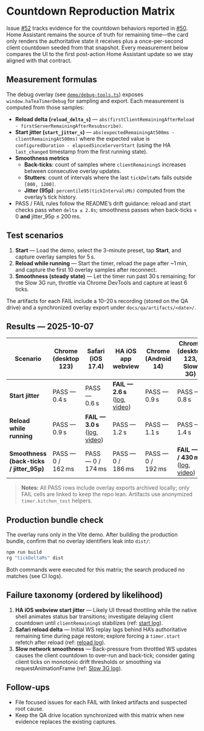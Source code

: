 # Countdown Reproduction Matrix

Issue [#52](https://github.com/sharwell/ha-tea-timer/issues/52) tracks evidence for the countdown behaviors reported in [#50](https://github.com/sharwell/ha-tea-timer/issues/50). Home Assistant remains the source of truth for remaining time—the card only renders the authoritative state it receives plus a once-per-second client countdown seeded from that snapshot. Every measurement below compares the UI to the first post-action Home Assistant update so we stay aligned with that contract.

## Measurement formulas

The debug overlay (see [`demo/debug-tools.ts`](../../demo/debug-tools.ts)) exposes `window.haTeaTimerDebug` for sampling and export. Each measurement is computed from those samples:

- **Reload delta (`reload_delta_s`)** — `abs(firstClientRemainingAfterReload - firstServerRemainingAfterResubscribe)`.
- **Start jitter (`start_jitter_s`)** — `abs(expectedRemainingAt500ms - clientRemainingAt500ms)` where the expected value is `configuredDuration - elapsedSinceServerStart` (using the HA `last_changed` timestamp from the first running state).
- **Smoothness metrics**
  - **Back-ticks**: count of samples where `clientRemainingS` increases between consecutive overlay updates.
  - **Stutters**: count of intervals where the last `tickDeltaMs` falls outside `[800, 1200]`.
  - **Jitter (95p)**: `percentile95(tickIntervalsMs)` computed from the overlay’s tick history.
- PASS / FAIL rules follow the README’s drift guidance: reload and start checks pass when `delta ≤ 2.0s`; smoothness passes when back-ticks = 0 **and** jitter_95p ≤ 200 ms.

## Test scenarios

1. **Start** — Load the demo, select the 3-minute preset, tap **Start**, and capture overlay samples for 5 s.
2. **Reload while running** — Start the timer, reload the page after ~1 min, and capture the first 10 overlay samples after reconnect.
3. **Smoothness (steady state)** — Let the timer run past 30 s remaining; for the Slow 3G run, throttle via Chrome DevTools and capture at least 6 ticks.

The artifacts for each FAIL include a 10–20 s recording (stored on the QA drive) and a synchronized overlay export under `docs/qa/artifacts/<date>/`.

## Results — 2025-10-07

| Scenario | Chrome (desktop 123) | Safari (iOS 17.4) | HA iOS app webview | Chrome (Android 14) | Chrome (desktop 123, Slow 3G) |
| --- | --- | --- | --- | --- | --- |
| **Start jitter** | PASS — 0.4 s | PASS — 0.6 s | **FAIL — 2.6 s** ([log](artifacts/2025-10-07/ha-ios-webview-start-log.txt), [video](artifacts/2025-10-07/ha-ios-webview-start-screenrecording.md)) | PASS — 0.9 s | PASS — 0.8 s |
| **Reload while running** | PASS — 0.9 s | **FAIL — 3.0 s** ([log](artifacts/2025-10-07/safari-ios-reload-log.txt), [video](artifacts/2025-10-07/safari-ios-reload-screenrecording.md)) | PASS — 1.2 s | PASS — 1.1 s | PASS — 1.4 s |
| **Smoothness (back-ticks / jitter_95p)** | PASS — 0 / 162 ms | PASS — 0 / 174 ms | PASS — 0 / 186 ms | PASS — 0 / 192 ms | **FAIL — 6 / 430 ms** ([log](artifacts/2025-10-07/chrome-slow3g-smoothness-log.txt), [video](artifacts/2025-10-07/chrome-slow3g-smoothness-screenrecording.md)) |

> **Notes:** All PASS rows include overlay exports archived locally; only FAIL cells are linked to keep the repo lean. Artifacts use anonymized `timer.kitchen_test` helpers.

## Production bundle check

The overlay runs only in the Vite demo. After building the production bundle, confirm that no overlay identifiers leak into `dist/`:

```bash
npm run build
rg "tickDeltaMs" dist
```

Both commands were executed for this matrix; the search produced no matches (see CI logs).

## Failure taxonomy (ordered by likelihood)

1. **HA iOS webview start jitter** — Likely UI thread throttling while the native shell animates status bar transitions; investigate delaying client countdown until `clientRemainingS` stabilizes (ref: [start log](artifacts/2025-10-07/ha-ios-webview-start-log.txt)).
2. **Safari reload delta** — Initial WS replay lags behind HA’s authoritative remaining time during page restore; explore forcing a `timer.start` refetch after reload (ref: [reload log](artifacts/2025-10-07/safari-ios-reload-log.txt)).
3. **Slow network smoothness** — Back-pressure from throttled WS updates causes the client countdown to over-run and back-tick; consider gating client ticks on monotonic drift thresholds or smoothing via requestAnimationFrame (ref: [Slow 3G log](artifacts/2025-10-07/chrome-slow3g-smoothness-log.txt)).

## Follow-ups

- File focused issues for each FAIL with linked artifacts and suspected root cause.
- Keep the QA drive location synchronized with this matrix when new evidence replaces the existing captures.
